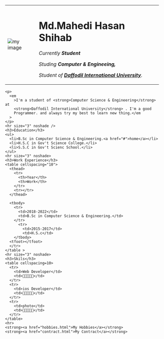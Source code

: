<!DOCTYPE html>
<html lang="en">
  <head>
    <meta charset="UTF-8" />
    <meta http-equiv="X-UA-Compatible" content="IE=edge" />
    <meta name="viewport" content="width=device-width, initial-scale=1.0" />
    <title>Md.Mahedi Personal Site's</title>
  </head>
  <body>
    <table cellspacing="20">
      <tr>
        <td>
          <img
              src="https://mehedishihab.files.wordpress.com/2018/11/received_706389213025499.jpeg"
              alt="my image"/>
        </td>
        <td><h1>Md.Mahedi Hasan Shihab</h1>
    <p>
      <em>Currently <strong>Student</strong></em>
    </p>
    <p>
      <em>Studing <strong>Computer & Engineeing,</strong> </em>
    </p>
    <p>
      <em>
        Student of
        <strong><a href="https://daffodilvarsity.edu.bd/"
            >Daffodil International University</a
          ></strong
        >.
      </em>
    </p></td>
      </tr>
    </table>
    
    
    <p>
      <em
        >I'm a student of <strong>Computer Science & Engineering</strong> at
        <strong>Daffodil International University</strong> . I'm a good
        Programmer. and always try my best to learn new thing.</em
      >
    </p>
    <hr size="3" noshade />
    <h3>Education</h3>
    <ul>
      <li>B.Sc in Computer Science & Engineering.<a href="#">home</a></li>
      <li>H.S.C in Gov't Science College.</li>
      <li>S.S.C in Gov't Scienc School.</li>
    </ul>
    <hr size="3" noshade>
    <h3>Work Experience</h3>
    <table cellspacing="10">
      <thead>
        <tr>
          <th>Year</th>
          <th>Work</th>
        </tr>
        <tr></tr>
      </thead>
      
      <tbody>
        <tr>
          <td>2018-2022</td>
          <td>B.Sc in Computer Science & Engineering.</td>
        </tr>
          <tr>
            <td>2015-2017</td>
            <td>H.S.c</td>
        </tbody>
      <tfoot></tfoot>
      </tr>
    </table >
    <hr size="3" noshade>
    <h3>Skils</h3>
    <table cellspacing=10>
      <tr>
        <td>Web Developer</td>
        <td>🥇🥇🥇🥇🥇</td>
      </tr>
      <tr>
        <td>ios Developer</td>
        <td>🥇🥇🥇🥇🥇</td>
      </tr>
      <tr>
        <td>photo</td>
        <td>🥇🥇🥇🥇🥇</td>
      </tr>
    </table>
    <hr>
    <strong><a href="hobbies.html">My Hobbies</a></strong>
    <strong><a href="contract.html">My Contract</a></strong>
  </body>
</html>
